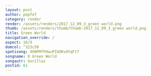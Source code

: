 ```yaml
---
layout: post
author: pepfof
category: render
render: /assets/renders/2017_12_09_3_green world.png
thumb: /assets/renders/thumb/thumb-2017_12_09_3_green world.png
title: Green World
navigation_override: /
aspect: 16/9
domcol: ^323c50
spotisong: 4hNPMfFHauPIbOKvdYqFt7
songname: O Green World
songautr: Gorillaz
postid: 61
---
```


<!--USER BEGIN 1-->

<!--USER END 1-->

<!--more-->
<!--USER BEGIN 2-->

<!--USER END 2-->

